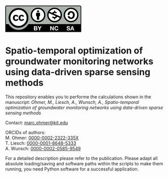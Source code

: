
[![License](by-nc-sa.svg)](https://creativecommons.org/licenses/by-nc-sa/4.0/)


# Spatio-temporal optimization of groundwater monitoring networks using data-driven sparse sensing methods


This repository enables you to performe the calculations shown in the manuscript: *Ohmer, M., Liesch, A., Wunsch, A., Spatio-temporal optimization of groundwater monitoring networks using data-driven sparse sensing methods*

Contact: marc.ohmer@kit.edu

ORCIDs of authors:  
M. Ohmer: [0000-0002-2322-335X](https://orcid.org/0000-0002-2322-335X)  
T. Liesch: [0000-0001-8648-5333](https://orcid.org/0000-0001-8648-5333)  
A. Wunsch: [0000-0002-0585-9549](https://orcid.org/0000-0002-0585-9549)  

For a detailed description please refer to the publication. Please adapt all absolute loading/saving and software paths within the scripts to make them running, you need Python software for a successful application. 
